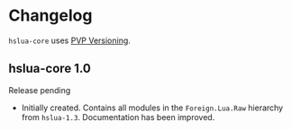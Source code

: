 # Changelog

`hslua-core` uses [PVP Versioning][1].

## hslua-core 1.0

Release pending

- Initially created. Contains all modules in the `Foreign.Lua.Raw`
  hierarchy from `hslua-1.3`. Documentation has been improved.

[1]: https://pvp.haskell.org
